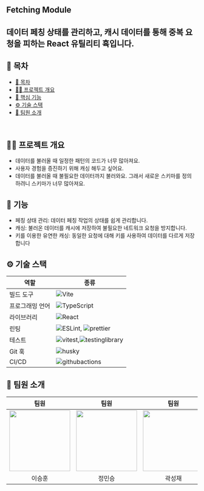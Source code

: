 ## Fetching Module

## 데이터 페칭 상태를 관리하고, 캐시 데이터를 통해 중복 요청을 피하는 React 유틸리티 휵입니다.

## 📄 목차

- [📄 목차](#-목차)
- [✍🏻 프로젝트 개요](#-프로젝트-개요)
- [🚀 핵심 기능](#-핵심-기능)
- [⚙️ 기술 스택](#️-기술-스택)
- [🧡 팀원 소개](#-팀원-소개)

<br />

## ✍🏻 프로젝트 개요

- 데이터를 불러올 때 일정한 패턴의 코드가 너무 많아져요.
- 사용자 경험을 증진하기 위해 캐싱 해두고 싶어요.
- 데이터를 불러올 때 불필요한 데이터까지 불러와요. 그래서 새로운 스키마를 정의 하려니 스키마가 너무 많아져요.

## 🚀 기능

- 페칭 상태 관리: 데이터 페칭 작업의 상태를 쉽게 관리합니다.
- 캐싱: 불러온 데이터를 캐시에 저장하여 불필요한 네트워크 요청을 방지합니다.
- 키를 이용한 유연한 캐싱: 동일한 요청에 대해 키를 사용하여 데이터를 다르게 저장합니다

## ⚙️ 기술 스택

| 역할            | 종류                                                                                                                                                                                                              |
| --------------- | ----------------------------------------------------------------------------------------------------------------------------------------------------------------------------------------------------------------- |
| 빌드 도구       | ![Vite](https://img.shields.io/badge/vite-646CFF?style=flat&logo=vite&logoColor=white)                                                                                                                            |
| 프로그래밍 언어 | ![TypeScript](https://img.shields.io/badge/typescript-3178C6?style=flat&logo=typescript&logoColor=black)                                                                                                          |
| 라이브러리      | ![React](https://img.shields.io/badge/react-61DAFB?style=flat&logo=react&logoColor=black)                                                                                                                         |
| 린팅            | ![ESLint](https://img.shields.io/badge/ESLint-4B32C3?style=flat&logo=ESLint&logoColor=white), ![prettier](https://img.shields.io/badge/prettier-F7B93E?style=flat&logo=prettier&logoColor=white)                  |
| 테스트          | ![vitest](https://img.shields.io/badge/vitest-6E9F18?style=flat&logo=vitest&logoColor=white),![testinglibrary](https://img.shields.io/badge/testinglibrary-E33332?style=flat&logo=testinglibrary&logoColor=white) |
| Git 훅          | ![husky](https://img.shields.io/badge/husky-00AFF0?style=flat&logo=husky&logoColor=white)                                                                                                                         |
| CI/CD           | ![githubactions](https://img.shields.io/badge/githubactions-2088FF?style=flat&logo=githubactions&logoColor=white)                                                                                                 |

## 🧡 팀원 소개

|                                       팀원                                        |                                     팀원                                     |                                   팀원                                    |                                    팀원                                    |
| :-------------------------------------------------------------------------------: | :--------------------------------------------------------------------------: | :-----------------------------------------------------------------------: | :------------------------------------------------------------------------: |
| <img width="160px" src="https://avatars.githubusercontent.com/u/104823768?v=4" /> | <img width="160px" src="https://avatars.githubusercontent.com/JungMinSeung"> | <img width="160px" src="https://avatars.githubusercontent.com/ssssssjay"> | <img width="160px" src="https://avatars.githubusercontent.com/slamdunk14"> |
|                                      이승훈                                       |                                    정민승                                    |                                  곽성재                                   |                                   김아영                                   |
